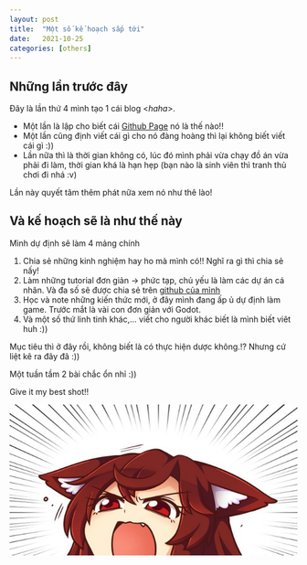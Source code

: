 ```yaml
---
layout: post
title:  "Một số kế hoạch sắp tới"
date:   2021-10-25
categories: [others]
---
```


## Những lần trước đây

Đây là lần thứ 4 mình tạo 1 cái blog <*haha*>.
- Một lần là lập cho biết cái [Github Page](https://pages.github.com/) nó là thế nào!!
- Một lần cũng định viết cái gì cho nó đàng hoàng thì lại không biết viết cái gì :))
- Lần nữa thì là thời gian không có, lúc đó mình phải vừa chạy đồ án vừa phải đi làm, thời gian khá là hạn hẹp (bạn nào là sinh viên thì tranh thủ chơi đi nhá :v)

Lần này quyết tâm thêm phát nữa xem nó như thê lào!

## Và kế hoạch sẽ là như thế này

Mình dự định sẽ làm 4 mảng chính

1. Chia sẻ những kinh nghiệm hay ho mà mình có!! Nghĩ ra gì thì chia sẻ nấy!
2. Làm những tutorial đơn giản -> phức tạp, chủ yếu là làm các dự án cá nhân. Và đa số sẽ được chia sẻ trên [github của mình](https://github.com/minhplq)
3. Học và note những kiến thức mới, ở đây mình đang ấp ủ dự định làm game. Trước mắt là vài con đơn giản với Godot.
4. Và một số thứ linh tinh khác,... viết cho người khác biết là mình biết viêt huh :))

Mục tiêu thì ở đây rồi, không biết là có thực hiện dược không.!? Nhưng cứ liệt kê ra đây đã :))

Một tuần tầm 2 bài chắc ổn nhỉ :))

Give it my best shot!!

![give it my best shot](https://github.com/minhplq/minhplq.github.io/blob/main/static/img/_posts/give-it-my-best-shot.png)
